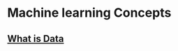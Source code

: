 # Machine learning Concepts

## [What is Data](https://github.com/ganeshkedari/MachineLearningCookbook/tree/df51ae6e2afeca26ac8d1b6ffdafd346ccaf7fcf/Data.md)

